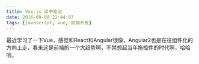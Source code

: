 ```yaml
---
title: Vue.js 读书笔记
date: 2016-09-08 22:44:07
tags: [javascript, vue, 前端开发]
---
```

最近学习了一下Vue，感觉和React和Angular很像，Angular2也是在往组件化的方向上走，看来这是前端的一个大趋势啊，不禁想起当年拖控件的时代啊，哈哈哈。
